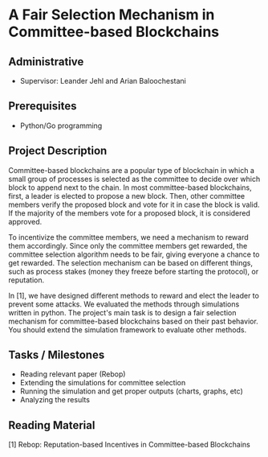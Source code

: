 # A Fair Selection Mechanism in Committee-based Blockchains

## Administrative

- Supervisor: Leander Jehl and Arian Baloochestani

## Prerequisites

- Python/Go programming

## Project Description

Committee-based blockchains are a popular type of blockchain in which a small group of processes is selected as the committee to decide over which block to append next to the chain. 
In most committee-based blockchains, first, a leader is elected to propose a new block. 
Then, other committee members verify the proposed block and vote for it in case the block is valid. 
If the majority of the members vote for a proposed block, it is considered approved.

To incentivize the committee members, we need a mechanism to reward them accordingly. 
Since only the committee members get rewarded, the committee selection algorithm needs to be fair, giving everyone a chance to get rewarded. 
The selection mechanism can be based on different things, such as process stakes (money they freeze before starting the protocol), or reputation.

In [1], we have designed different methods to reward and elect the leader to prevent some attacks. 
We evaluated the methods through simulations written in python. 
The project's main task is to design a fair selection mechanism for committee-based blockchains based on their past behavior. 
You should extend the simulation framework to evaluate other methods.


## Tasks / Milestones

- Reading relevant paper (Rebop)
- Extending the simulations for committee selection 
- Running the simulation and get proper outputs (charts, graphs, etc)
- Analyzing the results


## Reading Material
[1] Rebop: Reputation-based Incentives in Committee-based Blockchains
